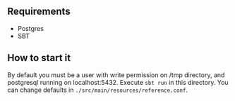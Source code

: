 ## Requirements

* Postgres
* SBT

## How to start it

By default you must be a user with write permission on /tmp directory, and postgresql running on localhost:5432.
Execute `sbt run` in this directory. You can change defaults in `./src/main/resources/reference.conf`.